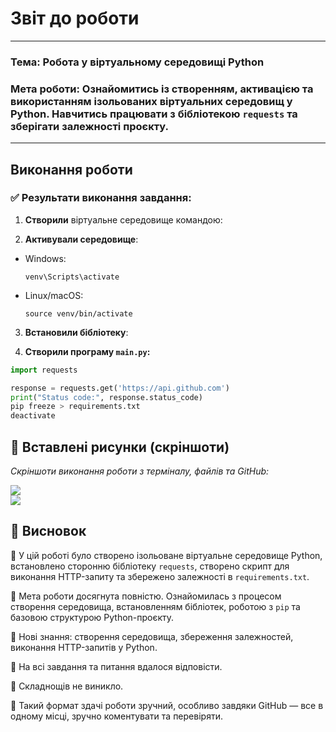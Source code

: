 # Звіт до роботи

---

### **Тема:** Робота у віртуальному середовищі Python  
### **Мета роботи:** Ознайомитись із створенням, активацією та використанням ізольованих віртуальних середовищ у Python. Навчитись працювати з бібліотекою `requests` та зберігати залежності проєкту.

---

## Виконання роботи

### ✅ Результати виконання завдання:

1. **Створили** віртуальне середовище командою:

2. **Активували середовище**:
- Windows:  
  ```
  venv\Scripts\activate
  ```
- Linux/macOS:  
  ```
  source venv/bin/activate
  ```

3. **Встановили бібліотеку**:

4. **Створили програму `main.py`:**

```python
import requests

response = requests.get('https://api.github.com')
print("Status code:", response.status_code)
pip freeze > requirements.txt
deactivate
```

## 📸 Вставлені рисунки (скріншоти)

_Скріншоти виконання роботи з терміналу, файлів та GitHub:_

![](https://raw.githubusercontent.com/Dorothy905432/virtual/main/virtualenv_task/screenshots/main-py.png)  
![](https://raw.githubusercontent.com/Dorothy905432/virtual/main/virtualenv_task/screenshots/requirements.png)

## 🧾 Висновок

🔹 У цій роботі було створено ізольоване віртуальне середовище Python, встановлено сторонню бібліотеку `requests`, створено скрипт для виконання HTTP-запиту та збережено залежності в `requirements.txt`.

🔹 Мета роботи досягнута повністю. Ознайомилась з процесом створення середовища, встановленням бібліотек, роботою з `pip` та базовою структурою Python-проєкту.

🔹 Нові знання: створення середовища, збереження залежностей, виконання HTTP-запитів у Python.

🔹 На всі завдання та питання вдалося відповісти.

🔹 Складнощів не виникло.

🔹 Такий формат здачі роботи зручний, особливо завдяки GitHub — все в одному місці, зручно коментувати та перевіряти.

